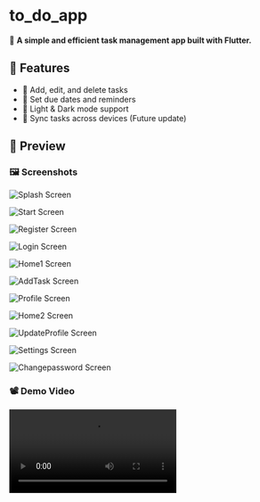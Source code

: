 # to_do_app

🚀 **A simple and efficient task management app built with Flutter.**  

## 📌 Features  
- 📝 Add, edit, and delete tasks  
- 📆 Set due dates and reminders  
- 🌙 Light & Dark mode support  
- 🔄 Sync tasks across devices (Future update)
  
## 📸 Preview  
### 🖼 Screenshots  
![Splash Screen](assets/screenshots/Screenshot_1742184537.png)  

![Start Screen](assets/screenshots/Screenshot_1742184539.png)  

![Register Screen](assets/screenshots/Screenshot_1742184403.png)  

![Login Screen](assets/screenshots/Screenshot_1742184426.png) 

![Home1 Screen](assets/screenshots/Screenshot_1742184599.png)

![AddTask Screen](assets/screenshots/Screenshot_1742184607.png)

![Profile Screen](assets/screenshots/Screenshot_1742184616.png)

![Home2 Screen](assets/screenshots/Screenshot_1742184805.png)

![UpdateProfile Screen](assets/screenshots/Screenshot_1742184622.png)

![Settings Screen](assets/screenshots/Screenshot_1742184629.png)

![Changepassword Screen](assets/screenshots/Screenshot_1742184626.png)

### 📽 Demo Video  
<video src="assets/videos/demo.mp4" controls width="300"></video>  
